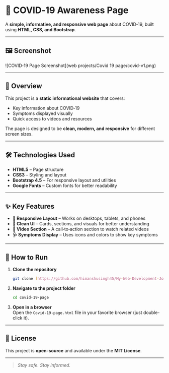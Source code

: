# 🦠 COVID‑19 Awareness Page  

A **simple, informative, and responsive web page** about COVID‑19, built using **HTML, CSS, and Bootstrap**.

---

## 🖼️ Screenshot  

![COVID‑19 Page Screenshot](web projects/Covid 19 page/covid-v1.png)

---

## 📖 Overview  

This project is a **static informational website** that covers:
- Key information about COVID‑19
- Symptoms displayed visually
- Quick access to videos and resources  

The page is designed to be **clean, modern, and responsive** for different screen sizes.

---

## 🛠️ Technologies Used  

- **HTML5** – Page structure  
- **CSS3** – Styling and layout  
- **Bootstrap 4.5** – For responsive layout and utilities  
- **Google Fonts** – Custom fonts for better readability  

---

## ✨ Key Features  

- **📱 Responsive Layout** – Works on desktops, tablets, and phones  
- **🎨 Clean UI** – Cards, sections, and visuals for better understanding  
- **🎥 Video Section** – A call‑to‑action section to watch related videos  
- **🩺 Symptoms Display** – Uses icons and colors to show key symptoms  

---

## 🚀 How to Run  

1. **Clone the repository**  
   ```bash
   git clone [https://github.com/himanshusingh45/My-Web-Development-Journey/blob/369cb58f2d55dbeb392e3bfd13c26d18a2da4919/web%20projects/Covid%2019%20page/covid-v1.png]
   ```

2. **Navigate to the project folder**  
   ```bash
   cd covid-19-page
   ```

3. **Open in a browser**  
   Open the `Covid-19-page.html` file in your favorite browser (just double-click it).

---

## 📜 License  

This project is **open-source** and available under the **MIT License**.

---

> *Stay safe. Stay informed.*
